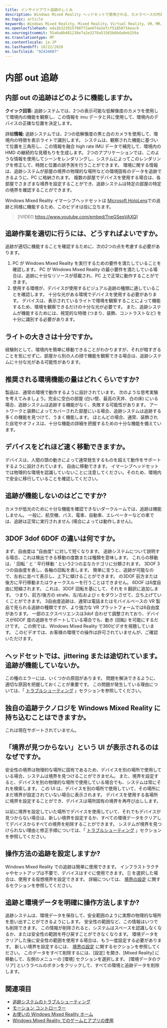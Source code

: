 ```yaml
---
title: インサイドアウト追跡のしくみ
description: Windows Mixed Reality ヘッドセットで使用される、カメラベースの内部 out 追跡システムに関する情報。
ms.topic: article
keywords: Windows Mixed Reality、Mixed Reality、Virtual Reality、VR、MR、インサイド out、インサイド out、追跡、カメラ
ms.openlocfilehash: eda1b323915788f72ae6f4a2efcf51850734eac9
ms.sourcegitcommit: 55a6a0b481238e7a2e3278a51583b6bda0eb259a
ms.translationtype: MT
ms.contentlocale: ja-JP
ms.lasthandoff: 10/22/2020
ms.locfileid: "92434607"
---
```

# <a name="inside-out-tracking"></a>内部 out 追跡

## <a name="how-does-inside-out-tracking-work"></a>内部 out の追跡はどのように機能しますか。

**クイック回答:** 追跡システムでは、2つの表示可能な低解像度のカメラを使用して環境内の機能を観察し、この情報を imu データと共に使用して、環境内のデバイスの正確な位置を決定します。

詳細**情報:** 追跡システムでは、2つの低解像度の黒と白のカメラを使用して、環境内の特徴を表示ライトで識別します。 システムは、観察された機能に基づいて位置を三角形し、この情報を融合 high rate IMU データで補完して、環境内の HMD の継続的な見積もりを生成します。 2つのアプリケーションでは、このような情報を使用してシーンをレンダリングし、システムによってこのレンダリングを修正して、時間と位置の誤予測を行うことができます。 環境に関する情報は、追跡システムが部屋の境界の物理的な場所などの環境固有のデータを追跡できるように、PC に格納されます。 複数の部屋でデバイスを使用する場合は、各部屋でさまざまな境界を設定することができ、追跡システムは特定の部屋の特定の境界を確認することができます。

Windows Mixed Reality イマーシブヘッドセットは [Microsoft HoloLens](https://www.microsoft.com/en-us/hololens)での追跡と同様に機能するため、このビデオは役に立ちます。

>[!VIDEO https://www.youtube.com/embed/TneGSeqVAXQ]

## <a name="what-do-i-need-to-make-tracking-work-well"></a>追跡作業を適切に行うには、どうすればよいですか。

追跡が適切に機能することを確認するために、次の2つの点を考慮する必要があります。
1. PC が Windows Mixed Reality を実行するための要件を満たしていることを確認します。 PC が Windows Mixed Reality の最小要件を満たしている場合は、追跡に十分なリソースが搭載され、PC 上で正常に動作することができます。
2. 使用する環境が、デバイスが使用するビジュアル追跡の種類に適していることを確認します。 十分な光がある環境でデバイスを使用する必要があります。 デバイスは、表示されているライトで環境を観察することによって機能するため、環境を観察できるだけの十分な光が必要です。 また、追跡システムが機能するためには、視覚的な特徴 (つまり、装飾、コントラストなど) を十分に識別する必要があります。

## <a name="how-much-light-is-enough-light"></a>ライトの大きさは十分ですか。

経験則として、環境内を簡単に移動できることがわかりますが、それが暗すぎることを気にせずに、部屋から別の人の顔で機能を観察できる場合は、追跡システムに十分な光がある可能性があります。

## <a name="what-is-the-recommended-amount-of-environmental-features"></a>推奨される環境機能の量はどれくらいですか?

製品は、通常の環境で動作するように設計されています。 次のような思考実験を考えてみましょう。完全に空白の部屋 (白い壁、最高の天井、白の床) にいる場合、追跡システムは追跡する機能がなく、失敗する可能性があります。 アートワークと装飾によってカバーされた部屋にいる場合、追跡システムは追跡する多くの機能を見つけて、うまく機能します。 ほとんどの場合、通常、装飾された自宅やオフィスは、十分な機能の詳細を把握するための十分な機能を備えています。

## <a name="how-fast-can-i-move-with-the-device"></a>デバイスをどれほど速く移動できますか。

デバイスは、人間の頭の動きによって通常発生するものを超えて動作をサポートするように設計されています。 自由に移動できます。 イマーシブヘッドセットでは物理的な環境を認識していないことに注意してください。そのため、環境内で安全に移行していることを確認してください。

## <a name="where-will-tracking-not-work"></a>追跡が機能しないのはどこですか?

カメラが低光のために十分な機能を確認できないダークルームでは、追跡は機能しません。 一般に、航空機、バス、電車、自動車、エレベーターなどの車では、追跡は正常に実行されません (場合によっては動作しません)。

## <a name="what-is-the-difference-between-3dof-and-6dof"></a>3DOF 3dof 6DOF の違いは何ですか。

まず、自由度は "自由度" に対して短くなります。 追跡システムについて説明する場合、これは検出できる移動の度数または種類を意味します。 これらの移動は、' 回転 ' と ' 平行移動 ' という2つの主なカテゴリに分類されます。 3DOF 3 つの自由度を表し、各軸の回転を表します。 簡単に言うと、追跡が可能なので、左右に並べて表示し、上下に傾けることができます。 の3DOF 前方または後方に平行移動またはウォークスルーを行うことはできません。 6DOF は6度自由に短縮されます。 これは、3DOF 回転を基にして、それを it 翻訳に追加します。 つまり、前方/後方の strafe、左/右および c をダウンさせて、立ち上げていくことができます。 3自由度追跡は、通常は電話またはモバイルベースの VR 製品で見られる追跡の種類ですが、より強力な VR プラットフォームでは6自由度があります。 一部のエクスペリエンスは3dof 合わせて調整されており、デバイスが6DOF 度の追跡をサポートしている場合でも、動き (回転) を可能にするだけです。 この例では、Windows Mixed Reality で360ビデオを視聴しています。 このビデオでは、お客様の環境での操作は許可されていませんが、ご確認いただけます。

## <a name="things-are-jittering-or-stuttering-in-my-headset-is-my-tracking-not-working"></a>ヘッドセットでは、jittering または途切れています。 追跡が機能していないか。

この種のエラーには、いくつかの原因があります。 問題を解決できるように、適切な原因を把握しておくことが重要です。 この問題が発生している理由については、「 [トラブルシューティング](tracking.md) 」セクションを参照してください。

## <a name="can-i-bring-my-own-tracking-technology-to-windows-mixed-reality"></a>独自の追跡テクノロジを Windows Mixed Reality に持ち込むことはできますか。

これは現在サポートされていません。

## <a name="why-do-i-see-ui-that-says-cant-find-your-boundary"></a>「境界が見つからない」という UI が表示されるのはなぜですか。

安全性の境界は物理的な場所に固有であるため、デバイスを別の場所で使用している場合、システムは境界を見つけることができません。 また、境界を設定すると、デバイスを別の物理的な場所で使用している場合でも、システムは常にそれを検索します。 この UI は、デバイスを別の場所で使用していて、その場所にまだ境界が設定されていない場合に表示されます。 デバイスを使用する各場所に境界を設定することができ、デバイスは場所固有の境界を再呼び出しします。

以前に境界を設定していた場所でデバイスを使用していて、それでもデバイスが見つからない場合は、新しい境界を設定するか、すべての環境データをクリアしてデバイスからすべての境界を削除することができます。 システムが境界を見つけられない理由と修正手順については、「 [トラブルシューティング](tracking.md) 」セクションを参照してください。

## <a name="how-do-i-set-up-tracking"></a>操作方法の追跡を設定しますか?

Windows Mixed Reality での追跡は簡単に使用できます。 インフラストラクチャやセットアップは不要で、デバイスはすぐに使用できます。 [] を選択した場合は、使用する仮想境界を設定できます。 詳細については、 [境界の設定](set-up-windows-mixed-reality.md#set-up-your-room-boundary) に関するセクションを参照してください。

## <a name="how-do-i-clear-tracking-and-environment-data"></a>追跡と環境データを明確に操作方法しますか?

追跡システムは、環境データを保存して、安全範囲のように実際の物理的な場所を思い出すことができるようにします。 安全性の範囲など、この情報はいつでも削除できます。 この情報が削除されると、システムはスペースを認識しなくなるか、または安全性の範囲を呼び戻すことができなくなります。 環境データをクリアした後に安全性の範囲を使用する場合は、もう一度設定する必要があります。 新しい境界を設定するには、 [境界の設定](set-up-windows-mixed-reality.md#set-up-your-room-boundary) に関するセクションを参照してください。 このデータをすべて削除するには、[設定] を開き、[Mixed Reality] に移動して、左側のメニューの [環境] セクションを選択します。 [環境データのクリア] というラベルのボタンをクリックして、すべての環境と追跡データを削除します。

## <a name="see-also"></a>関連項目
* [追跡システムのトラブルシューティング](tracking.md)
* [モーション コントローラー](controller-in-wmr.md)
* [お使いの Windows Mixed Reality ホーム](your-mixed-reality-home.md)
* [Windows Mixed Reality でのゲームとアプリの使用](using-games-and-apps-in-windows-mixed-reality.md)
